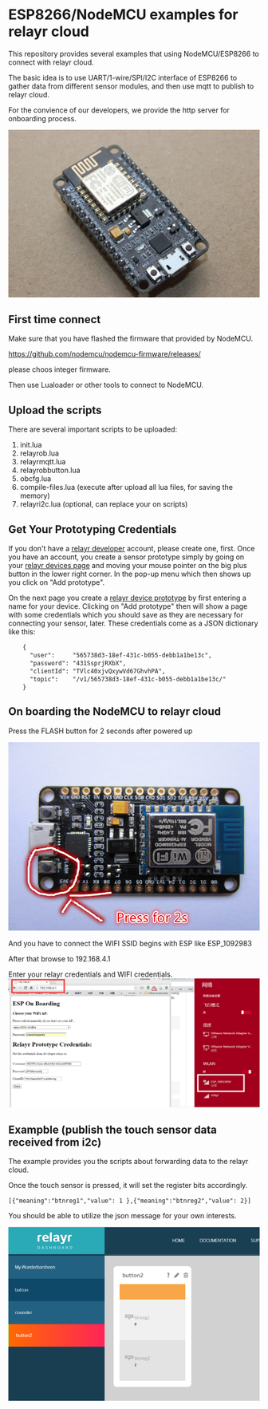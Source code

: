# ESP8266/NodeMCU examples for relayr cloud

This repository provides several examples that using NodeMCU/ESP8266 to connect with relayr cloud.

The basic idea is to use UART/1-wire/SPI/I2C interface of ESP8266 to gather data from different sensor modules, and then use mqtt to publish to relayr cloud.

For the convience of our developers, we provide the http server for onboarding process.

![nodemcu](/pic/NodeMCU.jpg)


First time connect
------

Make sure that you have flashed the firmware that provided by NodeMCU.

https://github.com/nodemcu/nodemcu-firmware/releases/

please choos integer firmware.

Then use Lualoader or other tools to connect to NodeMCU.

Upload the scripts
------

There are several important scripts to be uploaded:

1. init.lua
2. relayrob.lua
3. relayrmqtt.lua
4. relayrobbutton.lua
5. obcfg.lua
6. compile-files.lua (execute after upload all lua files, for saving the memory)
7. relayri2c.lua (optional, can replace your on scripts) 

Get Your Prototyping Credentials
------
If you don't have a [relayr developer](https://developer.relayr.io) account, please create one,
first. Once you have an account, you create a sensor prototype simply
by going on your [relayr devices page](https://developer.relayr.io/dashboard/devices) and moving your mouse pointer
on the big plus button in the lower right corner. In the pop-up
menu which then shows up you click on "Add prototype".

On the next page you create a [relayr device prototype](https://developer.relayr.io/dashboard/prototype) by first
entering a name for your device. Clicking on "Add prototype" then 
will show a page with some credentials which you should save as they
are necessary for connecting your sensor, later. These credentials
come as a JSON dictionary like this:
```
    {
      "user":     "565738d3-18ef-431c-b055-debb1a1be13c",
      "password": "431SsprjRXbX",
      "clientId": "TVlc40xjvQxywVd67GhvhPA",
      "topic":    "/v1/565738d3-18ef-431c-b055-debb1a1be13c/"
    } 
```

On boarding the NodeMCU to relayr cloud
------

Press the FLASH button for 2 seconds after powered up

![nodemcuob](/pic/ob.JPG)

And you have to connect the WIFI SSID begins with ESP like ESP_1092983

After that browse to 192.168.4.1

Enter your relayr credentials and WIFI credentials.
![wifi](/pic/wifi.png)



Exampble (publish the touch sensor data received from i2c)
------

The example provides you the scripts about forwarding data to the relayr cloud.


Once the touch sensor is pressed, it will set the register bits accordingly.

```
[{"meaning":"btnreg1","value": 1 },{"meaning":"btnreg2","value": 2}]
```

You should be able to utilize the json message for your own interests.

![wifi](/pic/dashboard.png)

